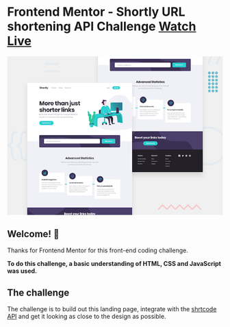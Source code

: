 # Frontend Mentor - Shortly URL shortening API Challenge [Watch Live](https://frontend-url-shortly.netlify.app)

![Design preview for the Shortly URL shortening API coding challenge](./design/desktop-preview.jpg)

## Welcome! 👋

Thanks for Frontend Mentor for this front-end coding challenge.

**To do this challenge, a basic understanding of HTML, CSS and JavaScript was used.**

## The challenge

The challenge is to build out this landing page, integrate with the [shrtcode API](https://app.shrtco.de/) and get it looking as close to the design as possible.
